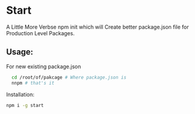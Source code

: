 # Start

A Little More Verbse npm init which will Create better package.json file for
Production Level Packages.

## Usage:

For new existing package.json

```bash
  cd /root/of/pakcage # Where package.json is
  nnpm # that's it
```

Installation:

```bash
npm i -g start
```
